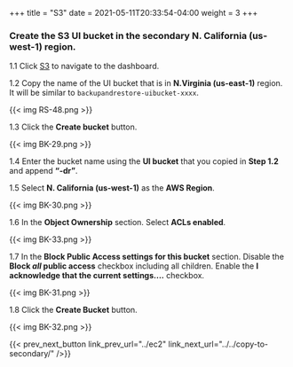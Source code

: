 +++
title = "S3"
date =  2021-05-11T20:33:54-04:00
weight = 3
+++

### Create the S3 UI bucket in the secondary N. California (us-west-1) region.

1.1 Click [S3](https://console.aws.amazon.com/s3/home?region=us-east-1#/) to navigate to the dashboard.

1.2 Copy the name of the UI bucket that is in **N.Virginia (us-east-1)** region.  It will be similar to `backupandrestore-uibucket-xxxx`.

{{< img RS-48.png >}}

1.3  Click the **Create bucket** button.

{{< img BK-29.png >}}

1.4 Enter the bucket name using the **UI bucket** that you copied in **Step 1.2** and append **“-dr”**. 

1.5  Select **N. California (us-west-1)** as the **AWS Region**.

{{< img BK-30.png >}}

1.6 In the **Object Ownership** section. Select **ACLs enabled**.

{{< img BK-33.png >}}

1.7 In the **Block Public Access settings for this bucket** section.  Disable the **Block *all* public access** checkbox including all children.  Enable the **I acknowledge that the current settings....** checkbox. 

{{< img BK-31.png >}}

1.8 Click the **Create Bucket** button.

{{< img BK-32.png >}}

{{< prev_next_button link_prev_url="../ec2" link_next_url="../../copy-to-secondary/" />}}
